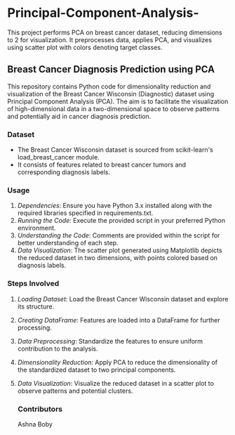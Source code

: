 # Principal-Component-Analysis-
This project performs PCA on breast cancer dataset, reducing dimensions to 2 for visualization. It preprocesses data, applies PCA, and visualizes using scatter plot with colors denoting target classes.

## Breast Cancer Diagnosis Prediction using PCA

This repository contains Python code for dimensionality reduction and visualization of the Breast Cancer Wisconsin (Diagnostic) dataset using Principal Component Analysis (PCA). The aim is to facilitate the visualization of high-dimensional data in a two-dimensional space to observe patterns and potentially aid in cancer diagnosis prediction.

### Dataset
- The Breast Cancer Wisconsin dataset is sourced from scikit-learn's load_breast_cancer module.
- It consists of features related to breast cancer tumors and corresponding diagnosis labels.

### Usage
1. *Dependencies*: Ensure you have Python 3.x installed along with the required libraries specified in requirements.txt.
2. *Running the Code*: Execute the provided script in your preferred Python environment.
3. *Understanding the Code*: Comments are provided within the script for better understanding of each step.
4. *Data Visualization*: The scatter plot generated using Matplotlib depicts the reduced dataset in two dimensions, with points colored based on diagnosis labels.

### Steps Involved
1. *Loading Dataset*: Load the Breast Cancer Wisconsin dataset and explore its structure.
2. *Creating DataFrame*: Features are loaded into a DataFrame for further processing.
3. *Data Preprocessing*: Standardize the features to ensure uniform contribution to the analysis.
4. *Dimensionality Reduction*: Apply PCA to reduce the dimensionality of the standardized dataset to two principal components.
5. *Data Visualization*: Visualize the reduced dataset in a scatter plot to observe patterns and potential clusters.

   ### Contributors
   Ashna Boby
